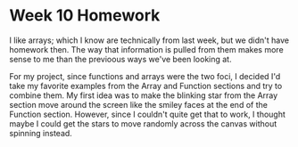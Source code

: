 # Week 10 Homework

I like arrays; which I know are technically from last week, but we didn't have homework then. The way that information is pulled from them makes more sense to me than the previoous ways we've been looking at.

For my project, since functions and arrays were the two foci, I decided I'd take my favorite examples from the Array and Function sections and try to combine them. My first idea was to make the blinking star from the Array section move around the screen like the smiley faces at the end of the Function section. However, since I couldn't quite get that to work, I thought maybe I could get the stars to move randomly across the canvas without spinning instead.  
